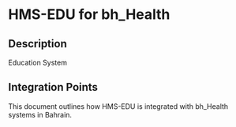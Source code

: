 # HMS-EDU for bh_Health

## Description

Education System

## Integration Points

This document outlines how HMS-EDU is integrated with bh_Health systems in Bahrain.
